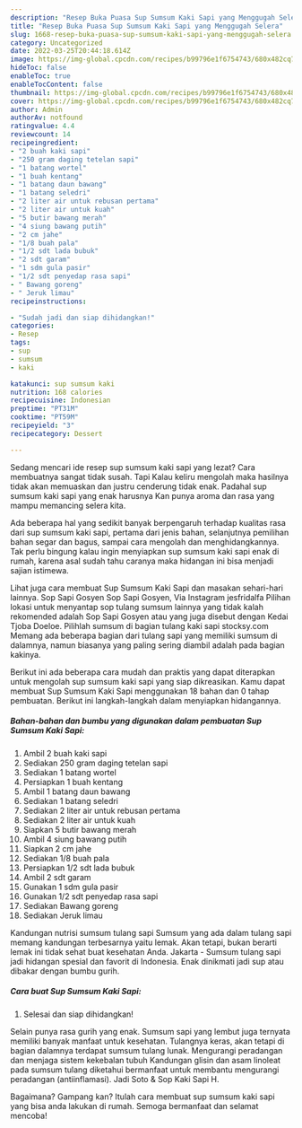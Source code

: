 ```yaml
---
description: "Resep Buka Puasa Sup Sumsum Kaki Sapi yang Menggugah Selera"
title: "Resep Buka Puasa Sup Sumsum Kaki Sapi yang Menggugah Selera"
slug: 1668-resep-buka-puasa-sup-sumsum-kaki-sapi-yang-menggugah-selera
category: Uncategorized
date: 2022-03-25T20:44:18.614Z
image: https://img-global.cpcdn.com/recipes/b99796e1f6754743/680x482cq70/sup-sumsum-kaki-sapi-foto-resep-utama.jpg
hideToc: false
enableToc: true
enableTocContent: false
thumbnail: https://img-global.cpcdn.com/recipes/b99796e1f6754743/680x482cq70/sup-sumsum-kaki-sapi-foto-resep-utama.jpg
cover: https://img-global.cpcdn.com/recipes/b99796e1f6754743/680x482cq70/sup-sumsum-kaki-sapi-foto-resep-utama.jpg
author: Admin
authorAv: notfound
ratingvalue: 4.4
reviewcount: 14
recipeingredient:
- "2 buah kaki sapi"
- "250 gram daging tetelan sapi"
- "1 batang wortel"
- "1 buah kentang"
- "1 batang daun bawang"
- "1 batang seledri"
- "2 liter air untuk rebusan pertama"
- "2 liter air untuk kuah"
- "5 butir bawang merah"
- "4 siung bawang putih"
- "2 cm jahe"
- "1/8 buah pala"
- "1/2 sdt lada bubuk"
- "2 sdt garam"
- "1 sdm gula pasir"
- "1/2 sdt penyedap rasa sapi"
- " Bawang goreng"
- " Jeruk limau"
recipeinstructions:

- "Sudah jadi dan siap dihidangkan!"
categories:
- Resep
tags:
- sup
- sumsum
- kaki

katakunci: sup sumsum kaki 
nutrition: 168 calories
recipecuisine: Indonesian
preptime: "PT31M"
cooktime: "PT59M"
recipeyield: "3"
recipecategory: Dessert

---
```



Sedang mencari ide resep sup sumsum kaki sapi yang lezat? Cara membuatnya sangat tidak susah. Tapi Kalau keliru mengolah maka hasilnya tidak akan memuaskan dan justru cenderung tidak enak. Padahal sup sumsum kaki sapi yang enak harusnya Kan punya aroma dan rasa yang mampu memancing selera kita.


Ada beberapa hal yang sedikit banyak berpengaruh terhadap kualitas rasa dari sup sumsum kaki sapi, pertama dari jenis bahan, selanjutnya pemilihan bahan segar dan bagus, sampai cara mengolah dan menghidangkannya. Tak perlu bingung kalau ingin menyiapkan sup sumsum kaki sapi enak di rumah, karena asal sudah tahu caranya maka hidangan ini bisa menjadi sajian istimewa.

Lihat juga cara membuat Sup Sumsum Kaki Sapi dan masakan sehari-hari lainnya. Sop Sapi Gosyen Sop Sapi Gosyen, Via Instagram jesfridalfa Pilihan lokasi untuk menyantap sop tulang sumsum lainnya yang tidak kalah rekomended adalah Sop Sapi Gosyen atau yang juga disebut dengan Kedai Tjoba Doeloe. Pilihlah sumsum di bagian tulang kaki sapi stocksy.com Memang ada beberapa bagian dari tulang sapi yang memiliki sumsum di dalamnya, namun biasanya yang paling sering diambil adalah pada bagian kakinya.


Berikut ini ada beberapa cara mudah dan praktis yang dapat diterapkan untuk mengolah sup sumsum kaki sapi yang siap dikreasikan. Kamu dapat membuat Sup Sumsum Kaki Sapi menggunakan 18 bahan dan 0 tahap pembuatan. Berikut ini langkah-langkah dalam menyiapkan hidangannya.

<!--inarticleads1-->

##### Bahan-bahan dan bumbu yang digunakan dalam pembuatan Sup Sumsum Kaki Sapi:

1. Ambil 2 buah kaki sapi
1. Sediakan 250 gram daging tetelan sapi
1. Sediakan 1 batang wortel
1. Persiapkan 1 buah kentang
1. Ambil 1 batang daun bawang
1. Sediakan 1 batang seledri
1. Sediakan 2 liter air untuk rebusan pertama
1. Sediakan 2 liter air untuk kuah
1. Siapkan 5 butir bawang merah
1. Ambil 4 siung bawang putih
1. Siapkan 2 cm jahe
1. Sediakan 1/8 buah pala
1. Persiapkan 1/2 sdt lada bubuk
1. Ambil 2 sdt garam
1. Gunakan 1 sdm gula pasir
1. Gunakan 1/2 sdt penyedap rasa sapi
1. Sediakan  Bawang goreng
1. Sediakan  Jeruk limau


Kandungan nutrisi sumsum tulang sapi Sumsum yang ada dalam tulang sapi memang kandungan terbesarnya yaitu lemak. Akan tetapi, bukan berarti lemak ini tidak sehat buat kesehatan Anda. Jakarta - Sumsum tulang sapi jadi hidangan spesial dan favorit di Indonesia. Enak dinikmati jadi sup atau dibakar dengan bumbu gurih. 

<!--inarticleads2-->

##### Cara buat Sup Sumsum Kaki Sapi:


1. Selesai dan siap dihidangkan!

Selain punya rasa gurih yang enak. Sumsum sapi yang lembut juga ternyata memiliki banyak manfaat untuk kesehatan. Tulangnya keras, akan tetapi di bagian dalamnya terdapat sumsum tulang lunak. Mengurangi peradangan dan menjaga sistem kekebalan tubuh Kandungan glisin dan asam linoleat pada sumsum tulang diketahui bermanfaat untuk membantu mengurangi peradangan (antiinflamasi). Jadi Soto &amp; Sop Kaki Sapi H. 

Bagaimana? Gampang kan? Itulah cara membuat sup sumsum kaki sapi yang bisa anda lakukan di rumah. Semoga bermanfaat dan selamat mencoba!
